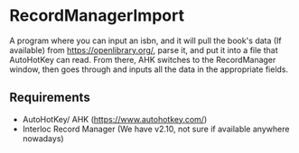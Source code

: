 # RecordManagerImport

A program where you can input an isbn, and it will pull the book's data (If available) from https://openlibrary.org/, parse it, and put it into a file that AutoHotKey can read. From there, AHK switches to the RecordManager window, then goes through and inputs all the data in the appropriate fields.


## Requirements

* AutoHotKey/ AHK (https://www.autohotkey.com/)
* Interloc Record Manager (We have v2.10, not sure if available anywhere nowadays)
